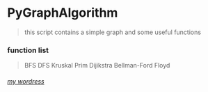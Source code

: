 # PyGraphAlgorithm

> this script contains a simple graph and some useful functions

### function list
> BFS
> DFS
> Kruskal
> Prim
> Dijikstra
> Bellman-Ford
> Floyd

###### [my wordress](http://imagemlt.icebluecraft.online)
